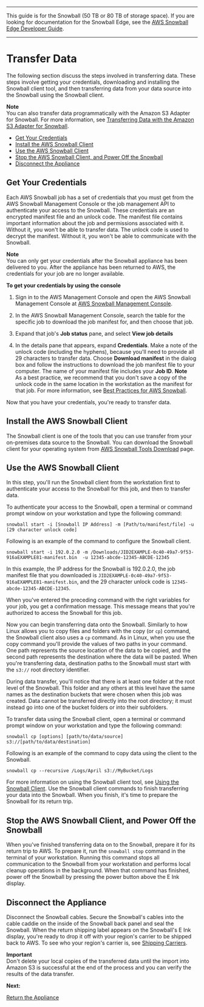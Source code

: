 --------

This guide is for the Snowball \(50 TB or 80 TB of storage space\)\. If you are looking for documentation for the Snowball Edge, see the [AWS Snowball Edge Developer Guide](http://docs.aws.amazon.com/snowball/latest/developer-guide/whatisedge.html)\.

--------

# Transfer Data<a name="transfer-data"></a>

The following section discuss the steps involved in transferring data\. These steps involve getting your credentials, downloading and installing the Snowball client tool, and then transferring data from your data source into the Snowball using the Snowball client\.

**Note**  
You can also transfer data programmatically with the Amazon S3 Adapter for Snowball\. For more information, see [Transferring Data with the Amazon S3 Adapter for Snowball](snowball-transfer-adapter.md)\.


+ [Get Your Credentials](#unlockappliance)
+ [Install the AWS Snowball Client](#download-the-client)
+ [Use the AWS Snowball Client](#transferthroughclient)
+ [Stop the AWS Snowball Client, and Power Off the Snowball](#turnitoff)
+ [Disconnect the Appliance](#disconnectappliance)

## Get Your Credentials<a name="unlockappliance"></a>

Each AWS Snowball job has a set of credentials that you must get from the AWS Snowball Management Console or the job management API to authenticate your access to the Snowball\. These credentials are an encrypted manifest file and an unlock code\. The manifest file contains important information about the job and permissions associated with it\. Without it, you won't be able to transfer data\. The unlock code is used to decrypt the manifest\. Without it, you won't be able to communicate with the Snowball\.

**Note**  
You can only get your credentials after the Snowball appliance has been delivered to you\. After the appliance has been returned to AWS, the credentials for your job are no longer available\.

**To get your credentials by using the console**

1. Sign in to the AWS Management Console and open the AWS Snowball Management Console at [AWS Snowball Management Console](https://console.aws.amazon.com/importexport/home?region=us-west-2)\.

1. In the AWS Snowball Management Console, search the table for the specific job to download the job manifest for, and then choose that job\.

1. Expand that job's **Job status** pane, and select **View job details**

1. In the details pane that appears, expand **Credentials**\. Make a note of the unlock code \(including the hyphens\), because you'll need to provide all 29 characters to transfer data\. Choose **Download manifest** in the dialog box and follow the instructions to download the job manifest file to your computer\. The name of your manifest file includes your **Job ID**\.
**Note**  
As a best practice, we recommend that you don't save a copy of the unlock code in the same location in the workstation as the manifest for that job\. For more information, see [Best Practices for AWS Snowball](BestPractices.md)\.

Now that you have your credentials, you're ready to transfer data\.

## Install the AWS Snowball Client<a name="download-the-client"></a>

The Snowball client is one of the tools that you can use transfer from your on\-premises data source to the Snowball\. You can download the Snowball client for your operating system from [AWS Snowball Tools Download](http://aws.amazon.com/snowball/tools) page\.

## Use the AWS Snowball Client<a name="transferthroughclient"></a>

In this step, you'll run the Snowball client from the workstation first to authenticate your access to the Snowball for this job, and then to transfer data\. 

To authenticate your access to the Snowball, open a terminal or command prompt window on your workstation and type the following command:

 `snowball start -i [Snowball IP Address] -m [Path/to/manifest/file] -u [29 character unlock code]`

Following is an example of the command to configure the Snowball client\.

```
snowball start -i 192.0.2.0 -m /Downloads/JID2EXAMPLE-0c40-49a7-9f53-916aEXAMPLE81-manifest.bin  -u 12345-abcde-12345-ABCDE-12345
```

In this example, the IP address for the Snowball is 192\.0\.2\.0, the job manifest file that you downloaded is `JID2EXAMPLE-0c40-49a7-9f53-916aEXAMPLE81-manifest.bin`, and the 29 character unlock code is `12345-abcde-12345-ABCDE-12345`\.

When you've entered the preceding command with the right variables for your job, you get a confirmation message\. This message means that you're authorized to access the Snowball for this job\.

Now you can begin transferring data onto the Snowball\. Similarly to how Linux allows you to copy files and folders with the copy \(or `cp`\) command, the Snowball client also uses a `cp` command\. As in Linux, when you use the copy command you'll provide the values of two paths in your command\. One path represents the source location of the data to be copied, and the second path represents the destination where the data will be pasted\. When you're transferring data, destination paths to the Snowball must start with the `s3://` root directory identifier\.

During data transfer, you'll notice that there is at least one folder at the root level of the Snowball\. This folder and any others at this level have the same names as the destination buckets that were chosen when this job was created\. Data cannot be transferred directly into the root directory; it must instead go into one of the bucket folders or into their subfolders\.

To transfer data using the Snowball client, open a terminal or command prompt window on your workstation and type the following command:

`snowball cp [options] [path/to/data/source] s3://[path/to/data/destination]`

Following is an example of the command to copy data using the client to the Snowball\.

```
snowball cp --recursive /Logs/April s3://MyBucket/Logs
```

For more information on using the Snowball client tool, see [Using the Snowball Client](using-client.md)\. Use the Snowball client commands to finish transferring your data into the Snowball\. When you finish, it's time to prepare the Snowball for its return trip\.

## Stop the AWS Snowball Client, and Power Off the Snowball<a name="turnitoff"></a>

When you've finished transferring data on to the Snowball, prepare it for its return trip to AWS\. To prepare it, run the `snowball stop` command in the terminal of your workstation\. Running this command stops all communication to the Snowball from your workstation and performs local cleanup operations in the background\. When that command has finished, power off the Snowball by pressing the power button above the E Ink display\.

## Disconnect the Appliance<a name="disconnectappliance"></a>

Disconnect the Snowball cables\. Secure the Snowball's cables into the cable caddie on the inside of the Snowball back panel and seal the Snowball\. When the return shipping label appears on the Snowball's E Ink display, you're ready to drop it off with your region's carrier to be shipped back to AWS\. To see who your region's carrier is, see [Shipping Carriers](mailing-storage.md#carriers)\.

**Important**  
Don't delete your local copies of the transferred data until the import into Amazon S3 is successful at the end of the process and you can verify the results of the data transfer\.

**Next:**

[Return the Appliance](return-appliance.md) 